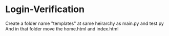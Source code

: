 # Login-Verification
Create a folder name "templates" at same heirarchy as main.py and test.py 
And in that folder move the home.html and index.html
